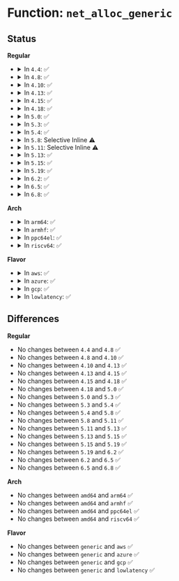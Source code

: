 # Function: <code>net_alloc_generic</code>

## Status
<b>Regular</b>
<ul>
<li>
<details>
<summary>In <code>4.4</code>: ✅</summary>

```c
struct net_generic *net_alloc_generic();
```

**Collision:** Unique Static

**Inline:** No

**Transformation:** False

**Instances:**

```
In net/core/net_namespace.c (ffffffff81710450)
Location: net/core/net_namespace.c:44
Inline: False
Direct callers:
  - net/core/net_namespace.c:ops_init
  - net/core/net_namespace.c:net_ns_init
  - net/core/net_namespace.c:copy_net_ns
```
**Symbols:**

```
ffffffff81710450-ffffffff81710480: net_alloc_generic (STB_LOCAL)
```
</details>
</li>
<li>
<details>
<summary>In <code>4.8</code>: ✅</summary>

```c
struct net_generic *net_alloc_generic();
```

**Collision:** Unique Static

**Inline:** No

**Transformation:** False

**Instances:**

```
In net/core/net_namespace.c (ffffffff81777da0)
Location: net/core/net_namespace.c:44
Inline: False
Direct callers:
  - net/core/net_namespace.c:net_ns_init
  - net/core/net_namespace.c:copy_net_ns
  - net/core/net_namespace.c:ops_init
```
**Symbols:**

```
ffffffff81777da0-ffffffff81777dd0: net_alloc_generic (STB_LOCAL)
```
</details>
</li>
<li>
<details>
<summary>In <code>4.10</code>: ✅</summary>

```c
struct net_generic *net_alloc_generic();
```

**Collision:** Unique Static

**Inline:** No

**Transformation:** False

**Instances:**

```
In net/core/net_namespace.c (ffffffff817a4ee0)
Location: net/core/net_namespace.c:49
Inline: False
Direct callers:
  - net/core/net_namespace.c:net_ns_init
  - net/core/net_namespace.c:copy_net_ns
  - net/core/net_namespace.c:ops_init
```
**Symbols:**

```
ffffffff817a4ee0-ffffffff817a4f0f: net_alloc_generic (STB_LOCAL)
```
</details>
</li>
<li>
<details>
<summary>In <code>4.13</code>: ✅</summary>

```c
struct net_generic *net_alloc_generic();
```

**Collision:** Unique Static

**Inline:** No

**Transformation:** False

**Instances:**

```
In net/core/net_namespace.c (ffffffff817c3130)
Location: net/core/net_namespace.c:52
Inline: False
Direct callers:
  - net/core/net_namespace.c:net_ns_init
  - net/core/net_namespace.c:copy_net_ns
  - net/core/net_namespace.c:ops_init
```
**Symbols:**

```
ffffffff817c3130-ffffffff817c315f: net_alloc_generic (STB_LOCAL)
```
</details>
</li>
<li>
<details>
<summary>In <code>4.15</code>: ✅</summary>

```c
struct net_generic *net_alloc_generic();
```

**Collision:** Unique Static

**Inline:** No

**Transformation:** False

**Instances:**

```
In net/core/net_namespace.c (ffffffff8183cc80)
Location: net/core/net_namespace.c:52
Inline: False
Direct callers:
  - net/core/net_namespace.c:net_ns_init
  - net/core/net_namespace.c:copy_net_ns
  - net/core/net_namespace.c:ops_init
```
**Symbols:**

```
ffffffff8183cc80-ffffffff8183ccaf: net_alloc_generic (STB_LOCAL)
```
</details>
</li>
<li>
<details>
<summary>In <code>4.18</code>: ✅</summary>

```c
struct net_generic *net_alloc_generic();
```

**Collision:** Unique Static

**Inline:** No

**Transformation:** False

**Instances:**

```
In net/core/net_namespace.c (ffffffff818874f0)
Location: net/core/net_namespace.c:64
Inline: False
Direct callers:
  - net/core/net_namespace.c:net_ns_init
  - net/core/net_namespace.c:copy_net_ns
  - net/core/net_namespace.c:ops_init
```
**Symbols:**

```
ffffffff818874f0-ffffffff8188751f: net_alloc_generic (STB_LOCAL)
```
</details>
</li>
<li>
<details>
<summary>In <code>5.0</code>: ✅</summary>

```c
struct net_generic *net_alloc_generic();
```

**Collision:** Unique Static

**Inline:** No

**Transformation:** False

**Instances:**

```
In net/core/net_namespace.c (ffffffff818a7d90)
Location: net/core/net_namespace.c:64
Inline: False
Direct callers:
  - net/core/net_namespace.c:net_ns_init
  - net/core/net_namespace.c:copy_net_ns
  - net/core/net_namespace.c:ops_init
```
**Symbols:**

```
ffffffff818a7d90-ffffffff818a7dbf: net_alloc_generic (STB_LOCAL)
```
</details>
</li>
<li>
<details>
<summary>In <code>5.3</code>: ✅</summary>

```c
struct net_generic *net_alloc_generic();
```

**Collision:** Unique Static

**Inline:** No

**Transformation:** False

**Instances:**

```
In net/core/net_namespace.c (ffffffff818f2d40)
Location: net/core/net_namespace.c:72
Inline: False
Direct callers:
  - net/core/net_namespace.c:net_ns_init
  - net/core/net_namespace.c:copy_net_ns
  - net/core/net_namespace.c:ops_init
```
**Symbols:**

```
ffffffff818f2d40-ffffffff818f2d6f: net_alloc_generic (STB_LOCAL)
```
</details>
</li>
<li>
<details>
<summary>In <code>5.4</code>: ✅</summary>

```c
struct net_generic *net_alloc_generic();
```

**Collision:** Unique Static

**Inline:** No

**Transformation:** False

**Instances:**

```
In net/core/net_namespace.c (ffffffff81924ca0)
Location: net/core/net_namespace.c:72
Inline: False
Direct callers:
  - net/core/net_namespace.c:net_ns_init
  - net/core/net_namespace.c:copy_net_ns
  - net/core/net_namespace.c:ops_init
```
**Symbols:**

```
ffffffff81924ca0-ffffffff81924ccf: net_alloc_generic (STB_LOCAL)
```
</details>
</li>
<li>
<details>
<summary>In <code>5.8</code>: Selective Inline ⚠️</summary>

```c
struct net_generic *net_alloc_generic();
```

**Collision:** Unique Static

**Inline:** Selective

**Transformation:** False

**Instances:**

```
In net/core/net_namespace.c (ffffffff819f9eb8)
Location: net/core/net_namespace.c:86
Inline: True
Inline callers:
  - net/core/net_namespace.c:copy_net_ns
  - net/core/net_namespace.c:net_assign_generic
Direct callers:
  - net/core/net_namespace.c:net_ns_init
```
**Symbols:**

```
ffffffff819f8af0-ffffffff819f8b1f: net_alloc_generic (STB_LOCAL)
```
</details>
</li>
<li>
<details>
<summary>In <code>5.11</code>: Selective Inline ⚠️</summary>

```c
struct net_generic *net_alloc_generic();
```

**Collision:** Unique Static

**Inline:** Selective

**Transformation:** False

**Instances:**

```
In net/core/net_namespace.c (ffffffff819f9a38)
Location: net/core/net_namespace.c:87
Inline: True
Inline callers:
  - net/core/net_namespace.c:copy_net_ns
  - net/core/net_namespace.c:net_assign_generic
Direct callers:
  - net/core/net_namespace.c:net_ns_init
```
**Symbols:**

```
ffffffff819f85f0-ffffffff819f861f: net_alloc_generic (STB_LOCAL)
```
</details>
</li>
<li>
<details>
<summary>In <code>5.13</code>: ✅</summary>

```c
struct net_generic *net_alloc_generic();
```

**Collision:** Unique Static

**Inline:** No

**Transformation:** False

**Instances:**

```
In net/core/net_namespace.c (ffffffff819dde90)
Location: net/core/net_namespace.c:75
Inline: False
Direct callers:
  - net/core/net_namespace.c:net_ns_init
  - net/core/net_namespace.c:copy_net_ns
  - net/core/net_namespace.c:ops_init
```
**Symbols:**

```
ffffffff819dde90-ffffffff819ddebf: net_alloc_generic (STB_LOCAL)
```
</details>
</li>
<li>
<details>
<summary>In <code>5.15</code>: ✅</summary>

```c
struct net_generic *net_alloc_generic();
```

**Collision:** Unique Static

**Inline:** No

**Transformation:** False

**Instances:**

```
In net/core/net_namespace.c (ffffffff81a8e4b0)
Location: net/core/net_namespace.c:75
Inline: False
Direct callers:
  - net/core/net_namespace.c:net_ns_init
  - net/core/net_namespace.c:copy_net_ns
  - net/core/net_namespace.c:ops_init
```
**Symbols:**

```
ffffffff81a8e4b0-ffffffff81a8e4df: net_alloc_generic (STB_LOCAL)
```
</details>
</li>
<li>
<details>
<summary>In <code>5.19</code>: ✅</summary>

```c
struct net_generic *net_alloc_generic();
```

**Collision:** Unique Static

**Inline:** No

**Transformation:** False

**Instances:**

```
In net/core/net_namespace.c (ffffffff81c043d0)
Location: net/core/net_namespace.c:69
Inline: False
Direct callers:
  - net/core/net_namespace.c:net_ns_init
  - net/core/net_namespace.c:copy_net_ns
  - net/core/net_namespace.c:ops_init
```
**Symbols:**

```
ffffffff81c043d0-ffffffff81c04409: net_alloc_generic (STB_LOCAL)
```
</details>
</li>
<li>
<details>
<summary>In <code>6.2</code>: ✅</summary>

```c
struct net_generic *net_alloc_generic();
```

**Collision:** Unique Static

**Inline:** No

**Transformation:** False

**Instances:**

```
In net/core/net_namespace.c (ffffffff81db3af0)
Location: net/core/net_namespace.c:69
Inline: False
Direct callers:
  - net/core/net_namespace.c:net_ns_init
  - net/core/net_namespace.c:copy_net_ns
  - net/core/net_namespace.c:net_assign_generic
```
**Symbols:**

```
ffffffff81db3af0-ffffffff81db3b29: net_alloc_generic (STB_LOCAL)
```
</details>
</li>
<li>
<details>
<summary>In <code>6.5</code>: ✅</summary>

```c
struct net_generic *net_alloc_generic();
```

**Collision:** Unique Static

**Inline:** No

**Transformation:** False

**Instances:**

```
In net/core/net_namespace.c (ffffffff81e241a0)
Location: net/core/net_namespace.c:70
Inline: False
Direct callers:
  - net/core/net_namespace.c:net_ns_init
  - net/core/net_namespace.c:copy_net_ns
  - net/core/net_namespace.c:net_assign_generic
```
**Symbols:**

```
ffffffff81e241a0-ffffffff81e241d9: net_alloc_generic (STB_LOCAL)
```
</details>
</li>
<li>
<details>
<summary>In <code>6.8</code>: ✅</summary>

```c
struct net_generic *net_alloc_generic();
```

**Collision:** Unique Static

**Inline:** No

**Transformation:** False

**Instances:**

```
In net/core/net_namespace.c (ffffffff81ee2100)
Location: net/core/net_namespace.c:70
Inline: False
Direct callers:
  - net/core/net_namespace.c:net_ns_init
  - net/core/net_namespace.c:copy_net_ns
  - net/core/net_namespace.c:net_assign_generic
```
**Symbols:**

```
ffffffff81ee2100-ffffffff81ee2139: net_alloc_generic (STB_LOCAL)
```
</details>
</li>
</ul>
<b>Arch</b>
<ul>
<li>
<details>
<summary>In <code>arm64</code>: ✅</summary>

```c
struct net_generic *net_alloc_generic();
```

**Collision:** Unique Static

**Inline:** No

**Transformation:** False

**Instances:**

```
In net/core/net_namespace.c (ffff800010bc0750)
Location: net/core/net_namespace.c:72
Inline: False
Direct callers:
  - net/core/net_namespace.c:net_ns_init
  - net/core/net_namespace.c:copy_net_ns
  - net/core/net_namespace.c:ops_init
```
**Symbols:**

```
ffff800010bc0750-ffff800010bc0794: net_alloc_generic (STB_LOCAL)
```
</details>
</li>
<li>
<details>
<summary>In <code>armhf</code>: ✅</summary>

```c
struct net_generic *net_alloc_generic();
```

**Collision:** Unique Static

**Inline:** No

**Transformation:** False

**Instances:**

```
In net/core/net_namespace.c (c0cdca78)
Location: net/core/net_namespace.c:72
Inline: False
Direct callers:
  - net/core/net_namespace.c:net_ns_init
  - net/core/net_namespace.c:copy_net_ns
  - net/core/net_namespace.c:ops_init
```
**Symbols:**

```
c0cdca78-c0cdcab4: net_alloc_generic (STB_LOCAL)
```
</details>
</li>
<li>
<details>
<summary>In <code>ppc64el</code>: ✅</summary>

```c
struct net_generic *net_alloc_generic();
```

**Collision:** Unique Static

**Inline:** No

**Transformation:** False

**Instances:**

```
In net/core/net_namespace.c (c000000000c9a930)
Location: net/core/net_namespace.c:72
Inline: False
Direct callers:
  - net/core/net_namespace.c:net_ns_init
  - net/core/net_namespace.c:copy_net_ns
  - net/core/net_namespace.c:ops_init
```
**Symbols:**

```
c000000000c9a930-c000000000c9a98c: net_alloc_generic (STB_LOCAL)
```
</details>
</li>
<li>
<details>
<summary>In <code>riscv64</code>: ✅</summary>

```c
struct net_generic *net_alloc_generic();
```

**Collision:** Unique Static

**Inline:** No

**Transformation:** False

**Instances:**

```
In net/core/net_namespace.c (ffffffe00074e6e6)
Location: net/core/net_namespace.c:72
Inline: False
Direct callers:
  - net/core/net_namespace.c:net_ns_init
  - net/core/net_namespace.c:copy_net_ns
  - net/core/net_namespace.c:ops_init
```
**Symbols:**

```
ffffffe00074e6e6-ffffffe00074e72a: net_alloc_generic (STB_LOCAL)
```
</details>
</li>
</ul>
<b>Flavor</b>
<ul>
<li>
<details>
<summary>In <code>aws</code>: ✅</summary>

```c
struct net_generic *net_alloc_generic();
```

**Collision:** Unique Static

**Inline:** No

**Transformation:** False

**Instances:**

```
In net/core/net_namespace.c (ffffffff818c4ca0)
Location: net/core/net_namespace.c:72
Inline: False
Direct callers:
  - net/core/net_namespace.c:net_ns_init
  - net/core/net_namespace.c:copy_net_ns
  - net/core/net_namespace.c:ops_init
```
**Symbols:**

```
ffffffff818c4ca0-ffffffff818c4ccf: net_alloc_generic (STB_LOCAL)
```
</details>
</li>
<li>
<details>
<summary>In <code>azure</code>: ✅</summary>

```c
struct net_generic *net_alloc_generic();
```

**Collision:** Unique Static

**Inline:** No

**Transformation:** False

**Instances:**

```
In net/core/net_namespace.c (ffffffff8187ebe0)
Location: net/core/net_namespace.c:72
Inline: False
Direct callers:
  - net/core/net_namespace.c:net_ns_init
  - net/core/net_namespace.c:copy_net_ns
  - net/core/net_namespace.c:ops_init
```
**Symbols:**

```
ffffffff8187ebe0-ffffffff8187ec0f: net_alloc_generic (STB_LOCAL)
```
</details>
</li>
<li>
<details>
<summary>In <code>gcp</code>: ✅</summary>

```c
struct net_generic *net_alloc_generic();
```

**Collision:** Unique Static

**Inline:** No

**Transformation:** False

**Instances:**

```
In net/core/net_namespace.c (ffffffff81915ca0)
Location: net/core/net_namespace.c:72
Inline: False
Direct callers:
  - net/core/net_namespace.c:net_ns_init
  - net/core/net_namespace.c:copy_net_ns
  - net/core/net_namespace.c:ops_init
```
**Symbols:**

```
ffffffff81915ca0-ffffffff81915ccf: net_alloc_generic (STB_LOCAL)
```
</details>
</li>
<li>
<details>
<summary>In <code>lowlatency</code>: ✅</summary>

```c
struct net_generic *net_alloc_generic();
```

**Collision:** Unique Static

**Inline:** No

**Transformation:** False

**Instances:**

```
In net/core/net_namespace.c (ffffffff81936ea0)
Location: net/core/net_namespace.c:72
Inline: False
Direct callers:
  - net/core/net_namespace.c:net_ns_init
  - net/core/net_namespace.c:copy_net_ns
  - net/core/net_namespace.c:ops_init
```
**Symbols:**

```
ffffffff81936ea0-ffffffff81936ecf: net_alloc_generic (STB_LOCAL)
```
</details>
</li>
</ul>

## Differences
<b>Regular</b>
<ul>
<li>
No changes between <code>4.4</code> and <code>4.8</code> ✅
</li>
<li>
No changes between <code>4.8</code> and <code>4.10</code> ✅
</li>
<li>
No changes between <code>4.10</code> and <code>4.13</code> ✅
</li>
<li>
No changes between <code>4.13</code> and <code>4.15</code> ✅
</li>
<li>
No changes between <code>4.15</code> and <code>4.18</code> ✅
</li>
<li>
No changes between <code>4.18</code> and <code>5.0</code> ✅
</li>
<li>
No changes between <code>5.0</code> and <code>5.3</code> ✅
</li>
<li>
No changes between <code>5.3</code> and <code>5.4</code> ✅
</li>
<li>
No changes between <code>5.4</code> and <code>5.8</code> ✅
</li>
<li>
No changes between <code>5.8</code> and <code>5.11</code> ✅
</li>
<li>
No changes between <code>5.11</code> and <code>5.13</code> ✅
</li>
<li>
No changes between <code>5.13</code> and <code>5.15</code> ✅
</li>
<li>
No changes between <code>5.15</code> and <code>5.19</code> ✅
</li>
<li>
No changes between <code>5.19</code> and <code>6.2</code> ✅
</li>
<li>
No changes between <code>6.2</code> and <code>6.5</code> ✅
</li>
<li>
No changes between <code>6.5</code> and <code>6.8</code> ✅
</li>
</ul>
<b>Arch</b>
<ul>
<li>
No changes between <code>amd64</code> and <code>arm64</code> ✅
</li>
<li>
No changes between <code>amd64</code> and <code>armhf</code> ✅
</li>
<li>
No changes between <code>amd64</code> and <code>ppc64el</code> ✅
</li>
<li>
No changes between <code>amd64</code> and <code>riscv64</code> ✅
</li>
</ul>
<b>Flavor</b>
<ul>
<li>
No changes between <code>generic</code> and <code>aws</code> ✅
</li>
<li>
No changes between <code>generic</code> and <code>azure</code> ✅
</li>
<li>
No changes between <code>generic</code> and <code>gcp</code> ✅
</li>
<li>
No changes between <code>generic</code> and <code>lowlatency</code> ✅
</li>
</ul>
